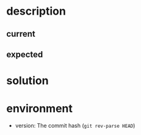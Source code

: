 # description

## current

## expected

# solution

# environment

* version:
The commit hash (`git rev-parse HEAD`)
